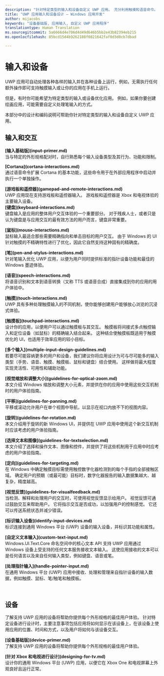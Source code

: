 ```yaml
---
description: "针对特定类型的输入和设备自定义 UWP 应用。 充分利用触摸和语音命令。 在 Xbox、手机甚至是电视上运行你的应用。"
title: "UWP 应用输入和设备设计 – Windows 应用开发"
author: mijacobs
keywords: "设备基础版, 应用输入, 自定义 UWP 应用程序"
translationtype: Human Translation
ms.sourcegitcommit: 5a6666d4e706d4d49d646b5bb2e43b82394eb215
ms.openlocfilehash: 85bcd15d4b9262188f0821642faf0d3d0cb7dbad

---
```

# 输入和设备

<link rel="stylesheet" href="https://az835927.vo.msecnd.net/sites/uwp/Resources/css/custom.css"> 

UWP 应用可自动处理各种各样的输入并在各种设备上运行，例如，无需执行任何额外操作即可支持触摸输入或让你的应用在手机上运行。 

但是，有时你可能希望为特定类型的输入或设备优化应用。 例如，如果你要创建绘画应用，可能需要自定义处理笔输入的方式。 

本部分中的设计和编码说明可帮助你针对特定类型的输入和设备自定义 UWP 应用。 

## 输入和交互

<div class="side-by-side">
<div class="side-by-side-content">
  <div class="side-by-side-content-left">
<p><b>[输入基础版](input-primer.md)</b><br/> 当与特定的外形规格配对时，自行熟悉每个输入设备类型及其行为、功能和限制。   
</p>
  </div>
  <div class="side-by-side-content-right">
<p><b>[Cortana](cortana-interactions.md) </b><br/> 通过语音命令扩展 Cortana 的基本功能，这些命令用于在外部应用程序中启动并执行一个单独操作。   
</p>
  </div>
</div>
</div>

<div class="side-by-side">
<div class="side-by-side-content">
  <div class="side-by-side-content-left">
<b>[游戏板和遥控器](gamepad-and-remote-interactions.md)</b><br/>UWP 应用现在支持游戏板和遥控器输入。 游戏板和遥控器是 Xbox 和电视体验的主要输入设备。  
  </div>
  <div class="side-by-side-content-right">
<b>[键盘](keyboard-interactions.md)</b><br/>键盘输入是应用的整体用户交互体验的一个重要部分。 对于残疾人士，或者只是认为键盘是与应用交互的最有效方法的用户而言，键盘非常重要。  
  </div>
</div>
</div>
<div class="side-by-side">
<div class="side-by-side-content">
  <div class="side-by-side-content-left">
<p><b>[鼠标](mouse-interactions.md)</b><br/>鼠标输入最适合那些需要精确指向和单击目标的用户交互。 由于 Windows 的 UI 针对触摸的不精确特性进行了优化，因此它自然支持这种固有的精确度。
</p>
  </div>
  <div class="side-by-side-content-right">
<p><b>[笔](pen-and-stylus-interactions.md)</b><br/>针对笔输入优化 UWP 应用，以便为用户同时提供标准的指针设备功能和最佳的 Windows 墨迹体验。   
</p>
  </div>
</div>
</div>

<div class="side-by-side">
<div class="side-by-side-content">
  <div class="side-by-side-content-left">
<p><b>[语音](speech-interactions.md)</b><br/>将语音识别和文本到语音转换（又称 TTS 或语音合成）直接集成到你的应用的用户体验中。
</p>
  </div>
  <div class="side-by-side-content-right">
<p><b>[触摸](touch-interactions.md)</b><br/>UWP 具有多种处理触摸输入的不同机制，使你能够创建用户能够放心浏览的沉浸式体验。
</p>
  </div>
</div>
</div>

<div class="side-by-side">
<div class="side-by-side-content">
  <div class="side-by-side-content-left">
<p><b>[触摸板](touchpad-interactions.md)  </b><br/>设计你的应用，以便用户可以通过触摸板与其交互。 触摸板将间接式多点触控输入和定位设备（如鼠标）的精确输入结合起来。 这种结合使触摸板既适用于触摸优化的 UI，也适用于效率应用的较小目标。
</p>
  </div>
  <div class="side-by-side-content-right">
<p><b>[多个输入](multiple-input-design-guidelines.md)  </b><br/>若要尽可能容纳更多的用户和设备，我们建议你将应用设计为可与尽可能多的输入类型（手势、语音、触摸、触摸板、鼠标和键盘）结合使用。 这样做将最大程度实现灵活性、可用性和辅助功能。
</p>
  </div>
</div>
</div>

<div class="side-by-side">
<div class="side-by-side-content">
  <div class="side-by-side-content-left">
<p><b>[视觉缩放和调整大小](guidelines-for-optical-zoom.md)</b><br/>本文介绍 Windows 缩放和调整大小元素，并提供在你的应用中使用这些交互机制时的用户体验指南。
</p>
  </div>
  <div class="side-by-side-content-right">
<p><b>[平移](guidelines-for-panning.md)</b><br/>平移或滚动允许用户在单个视图中导航，以显示在视口内放不下的视图内容。  
</p>
  </div>
</div>
</div>

<div class="side-by-side">
<div class="side-by-side-content">
  <div class="side-by-side-content-left">
<p><b>[旋转](guidelines-for-rotation.md)</b><br/> 本文介绍用于旋转的新 Windows UI，并提供在 UWP 应用中使用这个新交互机制时应该考虑的用户体验指南。
</p>
  </div>
  <div class="side-by-side-content-right">
<p><b>[选择文本和图像](guidelines-for-textselection.md)</b><br/>本文介绍了选择和操作文本、图像和控件，并提供了将这些机制用于应用中时应考虑的用户体验指南。
</p>
  </div>
</div>
</div>

<div class="side-by-side">
<div class="side-by-side-content">
  <div class="side-by-side-content-left">
<p><b>[定向](guidelines-for-targeting.md)</b><br/>在 Windows 中确定触摸目标需使用触控数字化器检测到的每个手指的全部接触区域。 确定用户的预期（或最可能）目标时，数字化器报告的输入数据集越大、越复杂，精度越高。
</p>
  </div>
  <div class="side-by-side-content-right">
<p><b>[视觉反馈](guidelines-for-visualfeedback.md)</b><br/>当检测、解释和处理用户的交互时，可使用视觉反馈显示给用户。 视觉反馈可通过鼓励交互来帮助用户。 它将指示交互是否成功，以加强用户的控制感觉。 它还可以传送系统状态并减少错误。  
</p>
  </div>
</div>
</div>

<div class="side-by-side">
<div class="side-by-side-content">
  <div class="side-by-side-content-left">
<p><b>[标识输入设备](identify-input-devices.md)</b><br/>标识连接到通用 Windows 平台 (UWP) 设备的输入设备，并标识其功能和属性。 
</p>
  </div>
  <div class="side-by-side-content-right">
<p><b>[自定义文本输入](custom-text-input.md)</b><br/>Windows.UI.Text.Core 命名空间中的核心文本 API 支持 UWP 应用通过 Windows 设备上受支持的任何文本服务接收文本输入。 这使应用接收的文本可以是任何语言以及来自任何输入类型，例如键盘、语音或笔。
</p>
  </div>
</div>
</div>

<div class="side-by-side">
<div class="side-by-side-content">
  <div class="side-by-side-content-left">
<p><b>[处理指针输入](handle-pointer-input.md)</b><br/>在通用 Windows 平台 (UWP) 应用中接收、处理和管理来自指针设备的输入数据，例如触摸、鼠标、笔/触笔和触摸板。
</p>
  </div>
  <div class="side-by-side-content-right">
<p><b></b><br/>   
</p>
  </div>
</div>
</div>


## 设备

了解支持 UWP 应用的设备将帮助你提供每个外形规格的最佳用户体验。 针对特定设备进行设计时，主要注意事项包括应用将如何显示在该设备上，在该设备上使用应用的位置、时间和方式，以及用户将如何与该设备交互。

<div class="side-by-side">
<div class="side-by-side-content">
  <div class="side-by-side-content-left">
<p><b>[设备基础版](device-primer.md)</b><br/>了解支持 UWP 应用的设备将帮助你提供每个外形规格的最佳用户体验。 
</p>
  </div>
  <div class="side-by-side-content-right">
<p><b>[针对 Xbox 和电视进行设计](designing-for-tv.md)</b><br/>设计你的通用 Windows 平台 (UWP) 应用，以便它在 Xbox One 和电视屏幕上外观良好且运行正常。
</p>
  </div>
</div>
</div>




<!--HONumber=Aug16_HO5-->


